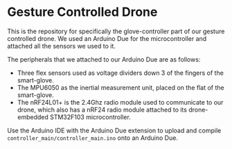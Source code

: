 # Gesture Controlled Drone
This is the repository for specifically the glove-controller part of our gesture controlled drone. 
We used an Arduino Due for the microcontroller and attached all the sensors we used to it.

The peripherals that we attached to our Arduino Due are as follows:
- Three flex sensors used as voltage dividers down 3 of the fingers of the smart-glove.
- The MPU6050 as the inertial measurement unit, placed on the flat of the smart-glove.
- The nRF24L01+ is the 2.4Ghz radio module used to communicate to our drone, which also has a nRF24 radio module attached to its drone-embedded STM32F103 microcontroller.


Use the Arduino IDE with the Arduino Due extension to upload and compile ```controller_main/controller_main.ino``` onto an Arduino Due.
